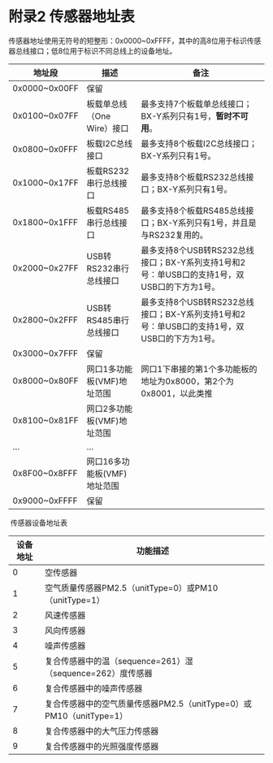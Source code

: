 # 附录2  传感器地址表

​	传感器地址使用无符号的短整形：0x0000~0xFFFF，其中的高8位用于标识传感器总线接口；低8位用于标识不同总线上的设备地址。

| 地址段        | 描述                        | 备注                                                         |
| ------------- | --------------------------- | ------------------------------------------------------------ |
| 0x0000~0x00FF | 保留                        |                                                              |
| 0x0100~0x07FF | 板载单总线（One Wire）接口  | 最多支持7个板载单总线接口；BX-Y系列只有1号，**暂时不可用**。 |
| 0x0800~0x0FFF | 板载I2C总线接口             | 最多支持8个板载I2C总线接口；BX-Y系列只有1号。                |
| 0x1000~0x17FF | 板载RS232串行总线接口       | 最多支持8个板载RS232总线接口；BX-Y系列只有1号。              |
| 0x1800~0x1FFF | 板载RS485串行总线接口       | 最多支持8个板载RS485总线接口；BX-Y系列只有1号，并且是与RS232复用的。 |
| 0x2000~0x27FF | USB转RS232串行总线接口      | 最多支持8个USB转RS232总线接口；BX-Y系列支持1号和2号：单USB口的支持1号，双USB口的下方为1号。 |
| 0x2800~0x2FFF | USB转RS485串行总线接口      | 最多支持8个USB转RS232总线接口；BX-Y系列支持1号和2号：单USB口的支持1号，双USB口的下方为1号。 |
| 0x3000~0x7FFF | 保留                        |                                                              |
| 0x8000~0x80FF | 网口1多功能板(VMF)地址范围  | 网口1下串接的第1个多功能板的地址为0x8000，第2个为0x8001，以此类推 |
| 0x8100~0x81FF | 网口2多功能板(VMF)地址范围  |                                                              |
| …             | …                           |                                                              |
| 0x8F00~0x8FFF | 网口16多功能板(VMF)地址范围 |                                                              |
| 0x9000~0xFFFF | 保留                        |                                                              |

 

​	传感器设备地址表

| 设备地址 | 功能描述                                                     |
| -------- | ------------------------------------------------------------ |
| 0        | 空传感器                                                     |
| 1        | 空气质量传感器PM2.5（unitType=0）或PM10（unitType=1）        |
| 2        | 风速传感器                                                   |
| 3        | 风向传感器                                                   |
| 4        | 噪声传感器                                                   |
| 5        | 复合传感器中的温（sequence=261）湿（sequence=262）度传感器   |
| 6        | 复合传感器中的噪声传感器                                     |
| 7        | 复合传感器中的空气质量传感器PM2.5（unitType=0）或PM10（unitType=1） |
| 8        | 复合传感器中的大气压力传感器                                 |
| 9        | 复合传感器中的光照强度传感器                                 |